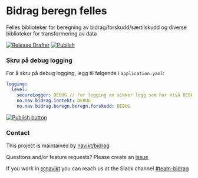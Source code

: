 # Bidrag beregn felles
Felles biblioteker for beregning av bidrag/forskudd/særtilskudd og diverse biblioteker for transformering av data

[![Release Drafter](https://github.com/navikt/bidrag-beregn-felles/actions/workflows/release-draft.yaml/badge.svg?branch=main)](https://github.com/navikt/bidrag-beregn-felles/actions/workflows/release-draft.yaml)
[![Publish](https://github.com/navikt/bidrag-beregn-felles/actions/workflows/publish.yaml/badge.svg?branch=main)](https://github.com/navikt/bidrag-beregn-felles/actions/workflows/publish.yaml)

### Skru på debug logging

For å skru på debug logging, legg til følgende i `application.yaml`:

```yaml
logging:
  level:
    secureLogger: DEBUG // For logging av sikker logg som har nivå DEBUG
    no.nav.bidrag.inntekt: DEBUG
    no.nav.bidrag.beregn.beregn.forskudd: DEBUG
```


[![Publish button]][Release draft]

### Contact

This project is maintained by [navikt/bidrag](CODEOWNERS)

Questions and/or feature requests? Please create an [issue](https://github.com/navikt/bidrag-felles/issues)

If you work in [@navikt](https://github.com/navikt) you can reach us at the Slack
channel [#team-bidrag](https://nav-it.slack.com/archives/CAZ7A2074)

<!---------------------------------------------------------------------------->

[Publish button]: https://img.shields.io/badge/Publiser_siste_release_draft-37a779?style=for-the-badge
[Release draft]: https://github.com/navikt/bidrag-felles/releases
[#]: #
